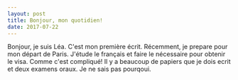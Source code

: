 ```yaml
---
layout: post
title: Bonjour, mon quotidien!
date: 2017-07-22
---
```

Bonjour, je suis Léa. C'est mon première écrit. Récemment, je prepare pour mon départ de Paris. J'étude le français et faire le nécessaire pour obtenir le visa. Comme c'est compliqué! Il y a beaucoup de papiers que je dois ecrit et deux examens oraux. Je ne sais pas pourqoui.

